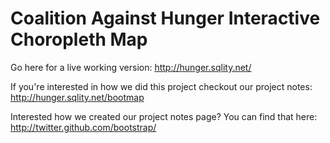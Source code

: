 # Coalition Against Hunger Interactive Choropleth Map

Go here for a live working version: http://hunger.sqlity.net/

If you're interested in how we did this project checkout our project notes: http://hunger.sqlity.net/bootmap

Interested how we created our project notes page?  You can find that here: http://twitter.github.com/bootstrap/